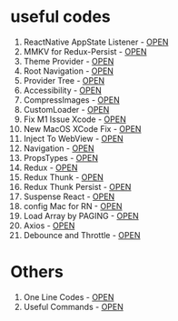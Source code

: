 # useful codes

1. ReactNative AppState Listener - [OPEN](/appStateListner.md)
2. MMKV for Redux-Persist - [OPEN](/mmkvStorage.md)
3. Theme Provider - [OPEN](/themeProvider.md)
4. Root Navigation - [OPEN](/rootNavigation.md)
5. Provider Tree - [OPEN](/providerTree.md)
6. Accessibility - [OPEN](/accessibility.md)
7. CompressImages - [OPEN](/compressImages.md)
8. CustomLoader - [OPEN](/customLoader.md)
9. Fix M1 Issue Xcode - [OPEN](/fixM1IssueXcode.md)
10. New MacOS XCode Fix - [OPEN](/newMacOSUpdateFix.md)
11. Inject To WebView - [OPEN](/injectToWebView.md)
12. Navigation - [OPEN](/navigation.md)
13. PropsTypes - [OPEN](/propsTypes.md)
14. Redux - [OPEN](/redux.md)
15. Redux Thunk - [OPEN](/reduxThunk.md)
16. Redux Thunk Persist - [OPEN](/reduxThunkPersist.md)
17. Suspense React - [OPEN](/suspenseReact.md)
18. config Mac for RN - [OPEN](/configMacRN.md)
19. Load Array by PAGING - [OPEN](/listLoader.md)
20. Axios - [OPEN](/axios.md)
21. Debounce and Throttle - [OPEN](/debounceAndThrottle.md)


# Others
1. One Line Codes - [OPEN](/oneLineCodes.md)
2. Useful Commands - [OPEN](/usefulCommands.md)
